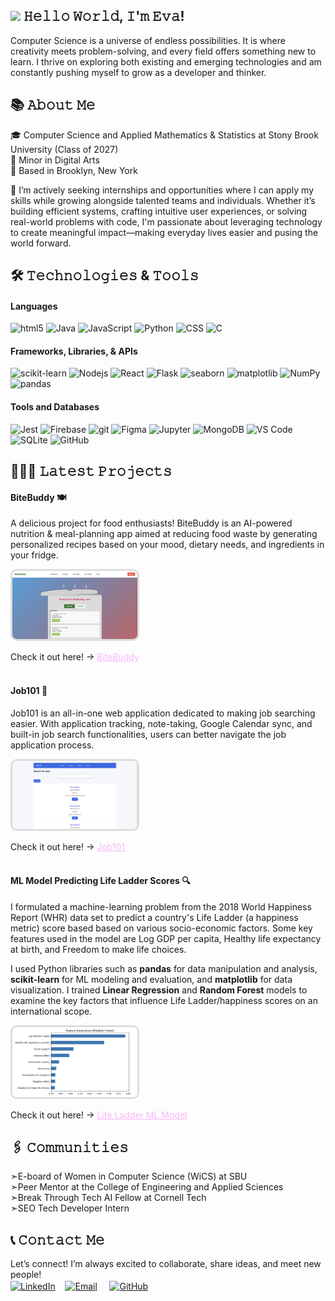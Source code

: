 ## <img src =https://media3.giphy.com/media/v1.Y2lkPTc5MGI3NjExajRvdmo4d3d1cmhwbG04ZTU1ZHo1MGo4dWJlZm1mOTljMG5sd2hmMiZlcD12MV9pbnRlcm5hbF9naWZfYnlfaWQmY3Q9cw/m0dmKBkncVETJv2h0S/giphy.gif height="30em" /> 𝙷𝚎𝚕𝚕𝚘 𝚆𝚘𝚛𝚕𝚍, 𝙸'𝚖 𝙴𝚟𝚊!

Computer Science is a universe of endless possibilities. It is where creativity meets problem-solving, and every field offers something new to learn. I thrive on exploring both existing and emerging technologies and am constantly pushing myself to grow as a developer and thinker.  

## 📚 𝙰𝚋𝚘𝚞𝚝 𝙼𝚎
🎓 Computer Science and Applied Mathematics & Statistics at Stony Brook University (Class of 2027)  
🎨 Minor in Digital Arts  
📍 Based in Brooklyn, New York  

🔎 I’m actively seeking internships and opportunities where I can apply my skills while growing alongside talented teams and individuals. Whether it’s building efficient systems, crafting intuitive user experiences, or solving real-world problems with code, I'm passionate about leveraging technology to create meaningful impact—making everyday lives easier and pusing the world forward.




## 🛠️ 𝚃𝚎𝚌𝚑𝚗𝚘𝚕𝚘𝚐𝚒𝚎𝚜 & 𝚃𝚘𝚘𝚕𝚜
#### Languages 
<img alt="html5" src="https://img.shields.io/badge/-HTML5-E34F26?style=flat-square&logo=html5&logoColor=white" /> <!--
--><img alt="Java" src="https://img.shields.io/badge/-Java-db8a18?style=flat-square&logo=openjdk&logoColor=white" /> <!--
--><img alt="JavaScript" src="https://img.shields.io/badge/-JavaScript-dbc618?style=flat-square&logo=javascript&logoColor=white" /> <!--
--><img alt="Python" src="https://img.shields.io/badge/-Python-3776AB?style=flat-square&logo=python&logoColor=white" /> <!--
--><img alt="CSS" src="https://img.shields.io/badge/-CSS-663399?style=flat-square&logo=css&logoColor=white" /> <!--
--><img alt="C" src="https://img.shields.io/badge/-C-A8B9CC?style=flat-square&logo=C&logoColor=white"/> 

#### Frameworks, Libraries, & APIs
<img alt="scikit-learn" src="https://img.shields.io/badge/-scikitlearn-F7931E?style=flat-square&logo=scikitlearn&logoColor=white" /> <!--
--><img alt="Nodejs" src="https://img.shields.io/badge/-Nodejs-43853d?style=flat-square&logo=Node.js&logoColor=white" /> <!--
--><img alt="React" src="https://img.shields.io/badge/-React-45b8d8?style=flat-square&logo=react&logoColor=white" /> <!--
--><img alt="Flask" src="https://img.shields.io/badge/-Flask-3BABC3?style=flat-square&logo=flask&logoColor=white"/> <!--
--><img alt="seaborn" src="https://img.shields.io/badge/-seaborn-5c7da2?style=flat-square&logo=&logoColor=white"/> <!--
--><img alt="matplotlib" src="https://img.shields.io/badge/-matplotlib-11537e?style=flat-square&logo=&logoColor=white"/> <!--
--><img alt="NumPy" src="https://img.shields.io/badge/-NumPy-013243?style=flat-square&logo=numpy&logoColor=white"/> <!--
--><img alt="pandas" src="https://img.shields.io/badge/-pandas-150458?style=flat-square&logo=pandas&logoColor=white" /> 


#### Tools and Databases 
<img alt="Jest" src="https://img.shields.io/badge/-Jest-C21325?style=flat-square&logo=jest&logoColor=white"/> <!-- 
--><img alt="Firebase" src="https://img.shields.io/badge/-Firebase-DD2C00?style=flat-square&logo=firebase&logoColor=white"/> <!--
--><img alt="git" src="https://img.shields.io/badge/-Git-F05032?style=flat-square&logo=git&logoColor=white" /> <!--
--><img alt="Figma" src="https://img.shields.io/badge/-Figma-F24E1E?style=flat-square&logo=figma&logoColor=white"/> <!--
--><img alt="Jupyter" src="https://img.shields.io/badge/-Jupyter-F37626?style=flat-square&logo=jupyter&logoColor=white"/> <!--
--><img alt="MongoDB" src="https://img.shields.io/badge/-MongoDB-13aa52?style=flat-square&logo=mongodb&logoColor=white" /> <!--
--><img alt="VS Code" src="https://img.shields.io/badge/-VS Code-24adf3?style=flat-square&logo=&logoColor=white"/> <!--
--><img alt="SQLite" src="https://img.shields.io/badge/-SQLite-003B57?style=flat-square&logo=sqlite&logoColor=white"/> <!--
--><img alt="GitHub" src="https://img.shields.io/badge/-GitHub-181717?style=flat-square&logo=GitHub&logoColor=white"/> 






## 👩🏻‍💻 𝙻𝚊𝚝𝚎𝚜𝚝 𝙿𝚛𝚘𝚓𝚎𝚌𝚝𝚜
#### BiteBuddy 🍽️ 

A delicious project for food enthusiasts! BiteBuddy is an AI-powered nutrition & meal-planning app aimed at reducing food waste by generating personalized recipes based on your mood, dietary needs, and ingredients in your fridge.

[<img src="https://github.com/evali767/evali767/raw/main/assets/BiteBuddy-dashboard.png" width="200" alt="BiteBuddy Dashboard Page" style="border: 3px solid #ddd; border-radius: 10px">](https://github.com/evali767/evali767/raw/main/assets/BiteBuddy-dashboard.png)



Check it out here! → <a href="https://github.com/mustafa-nom/BiteBuddy" style="color:#fab6fa; border-radius: 4px;"> BiteBuddy</a>  
<br>

#### Job101 📝 

Job101 is an all-in-one web application dedicated to making job searching easier. With application tracking, note-taking, Google Calendar sync, and built-in job search functionalities, users can better navigate the job application process.

[<img src="https://github.com/evali767/evali767/raw/main/assets/Job101-jobsearch.png" width="200" alt="Job101 Job Search Page" style="border: 3px solid #ddd; border-radius: 10px">](https://github.com/evali767/evali767/raw/main/assets/Job101-jobsearch.png)



Check it out here! → <a href="https://github.com/evali767/Job101" style="color:#fab6fa; border-radius: 4px;"> Job101</a>  
<br>


#### ML Model Predicting Life Ladder Scores  🔍 

I formulated a machine-learning problem from the 2018 World Happiness Report (WHR) data set to predict a country's Life Ladder (a happiness metric) score based based on various socio-economic factors. Some key features used in the model are Log GDP per capita, Healthy life expectancy at birth, and Freedom to make life choices. 

I used Python libraries such as **pandas** for data manipulation and analysis, **scikit-learn** for ML modeling and evaluation, and **matplotlib** for data visualization. I trained **Linear Regression** and **Random Forest** models to examine the key factors that influence Life Ladder/happiness scores on an international scope. 

[<img src="https://github.com/evali767/evali767/raw/main/assets/BTT-LifeLadderModel.png" width="200" alt="Data Visualization of Feature Importance from Random Forest Model" style="border: 3px solid #ddd; border-radius: 10px">](https://github.com/evali767/evali767/raw/main/assets/BTT-LifeLadderModel.png)



Check it out here! → <a href="https://github.com/evali767/My-Cornell-Portfolio/blob/main/ML%20Model%20on%20International%20Life%20Ladder%20Scores.ipynb" style="color:#fab6fa; border-radius: 4px;">Life Ladder ML Model</a>


## 🖇️ 𝙲𝚘𝚖𝚖𝚞𝚗𝚒𝚝𝚒𝚎𝚜
➣E-board of Women in Computer Science (WiCS) at SBU  
➣Peer Mentor at the College of Engineering and Applied Sciences  
➣Break Through Tech AI Fellow at Cornell Tech  
➣SEO Tech Developer Intern

## 📞 𝙲𝚘𝚗𝚝𝚊𝚌𝚝 𝙼𝚎
Let’s connect! I’m always excited to collaborate, share ideas, and meet new people!  
[<img src="https://img.icons8.com/?size=100&id=13930&format=png&color=000000" height = "100em" align="center" alt="LinkedIn" title="LinkedIn"/>](https://www.linkedin.com/in/eva-li19/)
&nbsp;&nbsp;
[<img src="https://img.icons8.com/?size=100&id=P7UIlhbpWzZm&format=png&color=000000" height="100em" align="center" alt="Email" title="Email"/>](mailto:evali767@gmail.com)
&nbsp;&nbsp;&nbsp;
[<img src="https://img.icons8.com/?size=100&id=12599&format=png&color=FFFFFF" height="85em" align="center" alt="GitHub" title="GitHub"/>](https://github.com/evali767)

